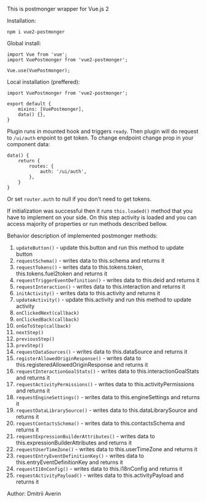 This is postmonger wrapper for Vue.js 2

Installation: 
```
npm i vue2-postmonger
```

Global install:

```
import Vue from 'vue';
import VuePostmonger from 'vue2-postmonger';

Vue.use(VuePostmonger);
```

Local installation (preffered): 

```
import VuePostmonger from 'vue2-postmonger';

export default {
    mixins: [VuePostmonger],
    data() {},
}
```

Plugin runs in mounted hook and triggers ```ready```.
Then plugin will do request to ```/ui/auth``` enpoint to get token. To change endpoint change prop in your component data:
```
data() {
    return {
        routes: {
            auth: '/ui/auth',
        },
    }
} 
```
Or set ```router.auth``` to null if you don't need to get tokens.

If initialization was successful then it runs ```this.loaded()``` method that you have to implement on your side. On this step activity is loaded and you can access majority of properties or run methods described bellow.


Behavior description of implemented postmonger methods:
1. ```updateButton()``` - update this.button and run this method to update button
2. ```requestSchema()``` - writes data to this.schema and returns it
3. ```requestTokens()``` - writes data to this.tokens.token, this.tokens.fuel2token and returns it
4. ```requestTriggerEventDefinition()``` - writes data to this.deid and returns it
5. ```requestInteraction()``` - writes data to this.interaction and returns it
6. ```initActivity()``` - writes data to this.activity and returns it
7. ```updateActivity()``` - update this.activity and run this method to update activity
8. ```onClickedNext(callback)```
9. ```onClickedBack(callback)```
10. ```onGoToStep(callback)```
11. ```nextStep()```
12. ```previousStep()```
13. ```prevStep()```
14. ```requestDataSources()``` - writes data to this.dataSource and returns it
15. ```registerAllowedOriginResponse()``` - writes data to this.registeredAllowedOriginResponse and returns it
16. ```requestInteractionGoalStats()``` - writes data to this.interactionGoalStats and returns it
17. ```requestActivityPermissions()``` - writes data to this.activityPermissions and returns it
18. ```requestEngineSettings()``` - writes data to this.engineSettings and returns it
19. ```requestDataLibrarySource()``` - writes data to this.dataLibrarySource and returns it
20. ```requestContactsSchema()``` - writes data to this.contactsSchema and returns it
21. ```requestExpressionBuilderAttributes()``` - writes data to this.expressionBuilderAttributes and returns it
22. ```requestUserTimeZone()``` - writes data to this.userTimeZone and returns it
23. ```requestEntryEventDefinitionKey()``` - writes data to this.entryEventDefinitionKey and returns it
24. ```requestI18nConfig()``` - writes data to this.i18nConfig and returns it
25. ```requestActivityPayload()``` - writes data to this.activityPayload and returns it

Author: Dmitrii Averin
